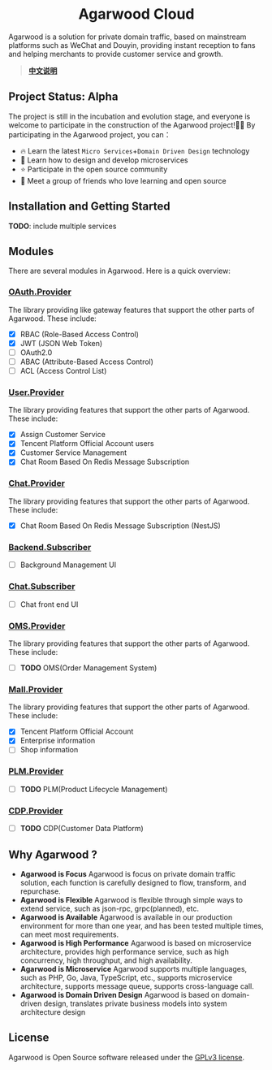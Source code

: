 <h1 align="center">Agarwood Cloud</h1>
Agarwood is a solution for private domain traffic, based on mainstream platforms such as WeChat and Douyin, providing instant reception to fans and helping merchants to provide customer service and growth.

> **[中文说明](README.Zh-CN.md)**

## Project Status: Alpha

The project is still in the incubation and evolution stage, and everyone is welcome to participate in the construction of the Agarwood project!🎉🎉
By participating in the Agarwood project, you can：

- 🔥 Learn the latest `Micro Services`+`Domain Driven Design` technology
- 🎁 Learn how to design and develop microservices
- ⭐ Participate in the open source community
- 🎊 Meet a group of friends who love learning and open source

## Installation and Getting Started

**TODO**: include multiple services

## Modules

There are several modules in Agarwood. Here is a quick overview:

### [OAuth.Provider](https://github.com/agarwood-cloud/agarwood.cloud.oauth.provider)

The library providing like gateway features that support the other parts of Agarwood. These include:

- [x] RBAC (Role-Based Access Control)
- [x] JWT (JSON Web Token)
- [ ] OAuth2.0
- [ ] ABAC (Attribute-Based Access Control)
- [ ] ACL (Access Control List)

### [User.Provider](https://github.com/agarwood-cloud/agarwood.cloud.user.provider)

The library providing features that support the other parts of Agarwood. These include:

- [x] Assign Customer Service
- [x] Tencent Platform Official Account users
- [x] Customer Service Management
- [x] Chat Room Based On Redis Message Subscription

### [Chat.Provider](https://github.com/agarwood-cloud/agarwood.cloud.chat.provider)

The library providing features that support the other parts of Agarwood. These include:

- [x] Chat Room Based On Redis Message Subscription (NestJS)

### [Backend.Subscriber](https://github.com/agarwood-cloud/agarwood.cloud.backend.subscriber)

- [ ] Background Management UI

### [Chat.Subscriber](https://github.com/agarwood-cloud/agarwood.cloud.chat.subscriber)

- [ ] Chat front end UI

### [OMS.Provider](https://github.com/agarwood-cloud/agarwood.cloud.oms.provider)

The library providing features that support the other parts of Agarwood. These include:

- [ ] **TODO** OMS(Order Management System)

### [Mall.Provider](https://github.com/agarwood-cloud/agarwood.cloud.mall.provider)

The library providing features that support the other parts of Agarwood. These include:

- [x] Tencent Platform Official Account
- [x] Enterprise information
- [ ] Shop information

### [PLM.Provider](https://github.com/agarwood-cloud/agarwood.cloud.plm.provider)

- [ ] **TODO** PLM(Product Lifecycle Management)

### [CDP.Provider](https://github.com/agarwood-cloud/agarwood.cloud.plm.provider)

- [ ] **TODO** CDP(Customer Data Platform)

## Why **Agarwood** ?

- **Agarwood is Focus**
Agarwood is focus on private domain traffic solution, each function is carefully designed to flow, transform, and repurchase.
- **Agarwood is Flexible**
Agarwood is flexible through simple ways to extend service, such as json-rpc, grpc(planned), etc.
- **Agarwood is Available**
Agarwood is available in our production environment for more than one year, and has been tested multiple times, can meet most requirements.
- **Agarwood is High Performance**
Agarwood is based on microservice architecture, provides high performance service, such as high concurrency, high throughput, and high availability.
- **Agarwood is Microservice**
Agarwood supports multiple languages, such as PHP, Go, Java, TypeScript, etc., supports microservice architecture, supports message queue, supports cross-language call.
- **Agarwood is Domain Driven Design**
Agarwood is based on domain-driven design, translates private business models into system architecture design

## License

Agarwood is Open Source software released under the [GPLv3 license](./LICENSE).
